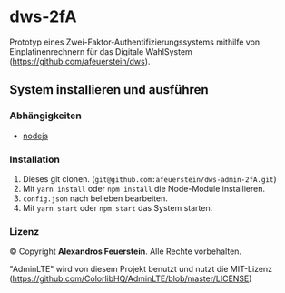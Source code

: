 # dws-2fA
Prototyp eines Zwei-Faktor-Authentifizierungssystems mithilfe von Einplatinenrechnern für das Digitale WahlSystem (https://github.com/afeuerstein/dws).

## System installieren und ausführen

### Abhängigkeiten
- [nodejs](https://nodejs.org/)

### Installation
1. Dieses git clonen. (`git@github.com:afeuerstein/dws-admin-2fA.git`)
2. Mit `yarn install` oder `npm install` die Node-Module installieren.
3. `config.json` nach belieben bearbeiten.
4. Mit `yarn start` oder `npm start` das System starten.

### Lizenz
© Copyright **Alexandros Feuerstein**. Alle Rechte vorbehalten.

"AdminLTE" wird von diesem Projekt benutzt und nutzt die MIT-Lizenz (https://github.com/ColorlibHQ/AdminLTE/blob/master/LICENSE)

